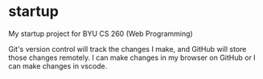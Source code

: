 # startup
My startup project for BYU CS 260 (Web Programming)

Git's version control will track the changes I make, and GitHub will store those changes remotely.
I can make changes in my browser on GitHub or I can make changes in vscode.
